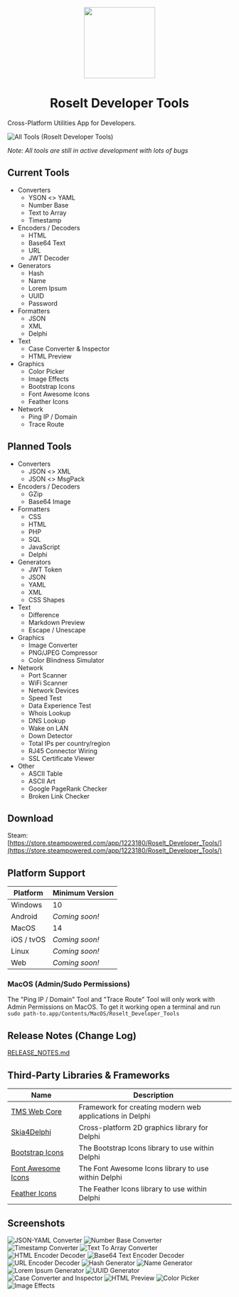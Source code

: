 <p align="center">
  <img width="160" align="center" src="/Assets/Logo.png">
</p>
<h1 align="center">
  Roselt Developer Tools
</h1>

Cross-Platform Utilities App for Developers.

![All Tools (Roselt Developer Tools)](https://github.com/shaunroselt/Roselt-Developer-Tools/assets/5418178/a39f035c-686d-4b47-879c-2d0124667b82)


_Note: All tools are still in active development with lots of bugs_

## Current Tools
- Converters
  - YSON <> YAML
  - Number Base
  - Text to Array
  - Timestamp
- Encoders / Decoders
  - HTML
  - Base64 Text
  - URL 
  - JWT Decoder
- Generators
  - Hash
  - Name
  - Lorem Ipsum
  - UUID
  - Password
- Formatters
  - JSON
  - XML
  - Delphi
- Text
  - Case Converter & Inspector
  - HTML Preview
- Graphics
  - Color Picker
  - Image Effects
  - Bootstrap Icons
  - Font Awesome Icons
  - Feather Icons
- Network
  - Ping IP / Domain
  - Trace Route


## Planned Tools
- Converters
  - JSON <> XML
  - JSON <> MsgPack
- Encoders / Decoders
  - GZip
  - Base64 Image
- Formatters
  - CSS
  - HTML
  - PHP
  - SQL
  - JavaScript
  - Delphi
- Generators
  - JWT Token
  - JSON
  - YAML
  - XML
  - CSS Shapes
- Text
  - Difference
  - Markdown Preview
  - Escape / Unescape
- Graphics
  - Image Converter
  - PNG/JPEG Compressor
  - Color Blindness Simulator
- Network
  - Port Scanner
  - WiFi Scanner
  - Network Devices
  - Speed Test
  - Data Experience Test
  - Whois Lookup
  - DNS Lookup
  - Wake on LAN
  - Down Detector
  - Total IPs per country/region
  - RJ45 Connector Wiring
  - SSL Certificate Viewer
- Other
  - ASCII Table
  - ASCII Art
  - Google PageRank Checker
  - Broken Link Checker


## Download
Steam: [https://store.steampowered.com/app/1223180/Roselt_Developer_Tools/](https://store.steampowered.com/app/1223180/Roselt_Developer_Tools/)


## Platform Support

| Platform   | Minimum Version            |
| ---------- | -------------------------- |
| Windows    | 10                         |
| Android    | *Coming soon!*             |
| MacOS      | 14                         |
| iOS / tvOS | *Coming soon!*             |
| Linux      | *Coming soon!*             |
| Web        | *Coming soon!*             |


### MacOS (Admin/Sudo Permissions)
The "Ping IP / Domain" Tool and "Trace Route" Tool will only work with Admin Permissions on MacOS. To get it working open a terminal and run `sudo path-to.app/Contents/MacOS/Roselt_Developer_Tools`

## Release Notes (Change Log)
[RELEASE_NOTES.md](https://github.com/shaunroselt/Roselt-Developer-Tools/blob/master/RELEASE_NOTES.md)

## Third-Party Libraries & Frameworks

| Name                                                                           | Description                                              |
| ------------------------------------------------------------------------------ | -------------------------------------------------------- |
| [TMS Web Core](https://www.tmssoftware.com/site/tmswebcore.asp)                | Framework for creating modern web applications in Delphi |
| [Skia4Delphi](https://github.com/skia4delphi/skia4delphi)                      | Cross-platform 2D graphics library for Delphi            |
| [Bootstrap Icons](https://github.com/shaunroselt/Delphi-Bootstrap-Icons)       | The Bootstrap Icons library to use within Delphi         |
| [Font Awesome Icons](https://github.com/shaunroselt/Delphi-Font-Awesome-Icons) | The Font Awesome Icons library to use within Delphi      |
| [Feather Icons](https://github.com/shaunroselt/Delphi-Feather-Icons)           | The Feather Icons library to use within Delphi           |


## Screenshots
![JSON-YAML Converter](https://user-images.githubusercontent.com/5418178/215146229-9509d54d-e2c5-4864-b9b6-9509efef440a.png)
![Number Base Converter](https://user-images.githubusercontent.com/5418178/215146490-fbb70284-fd7e-45ee-bc69-d48f0e1e9d31.png)
![Timestamp Converter](https://github.com/shaunroselt/Roselt-Developer-Tools/assets/5418178/330dacf8-ecc5-455e-a573-0f21ac9d8f98)
![Text To Array Converter](https://github.com/shaunroselt/Roselt-Developer-Tools/assets/5418178/233eda2d-3ac6-4429-bbea-c54f9d876d80)
![HTML Encoder Decoder](https://user-images.githubusercontent.com/5418178/215146540-fef7c199-3541-452a-88b7-f21ce5f53271.png)
![Base64 Text Encoder Decoder](https://user-images.githubusercontent.com/5418178/215146820-04940bd2-b846-4844-996e-48be9988fe18.png)
![URL Encoder Decoder](https://user-images.githubusercontent.com/5418178/215146752-f46d8325-2db4-44d9-960f-aabac9293632.png)
![Hash Generator](https://user-images.githubusercontent.com/5418178/215146878-1d619efe-282a-4912-8385-8fa19f43ac72.png)
![Name Generator](https://user-images.githubusercontent.com/5418178/215146889-d5b3bc56-edab-4e27-ad5b-f25d9a17df5d.png)
![Lorem Ipsum Generator](https://user-images.githubusercontent.com/5418178/215146921-18c49f70-67ca-4c8f-809b-f0481f8351a5.png)
![UUID Generator](https://user-images.githubusercontent.com/5418178/215146939-59087ff8-7597-47e2-a408-73ce988b2240.png)
![Case Converter and Inspector](https://user-images.githubusercontent.com/5418178/215146962-61c0320e-eb54-44de-b864-ce7e2dbe22be.png)
![HTML Preview](https://github.com/shaunroselt/Roselt-Developer-Tools/assets/5418178/81fca76a-1af0-4d15-95f8-3c230056f62a)
![Color Picker](https://github.com/shaunroselt/Roselt-Developer-Tools/assets/5418178/357402f9-af5a-4055-acf5-d6d9ed8d40e8)
![Image Effects](https://github.com/shaunroselt/Roselt-Developer-Tools/assets/5418178/5855784d-e7c7-4a9c-a3e4-50299cebec8c)

  
